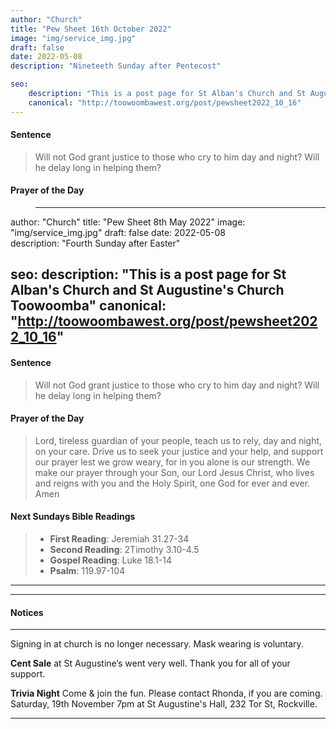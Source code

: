 ```yaml
---
author: "Church"
title: "Pew Sheet 16th October 2022"
image: "img/service_img.jpg"
draft: false
date: 2022-05-08    
description: "Nineteeth Sunday after Pentecost"

seo: 
    description: "This is a post page for St Alban's Church and St Augustine's Church Toowoomba"
    canonical: "http://toowoombawest.org/post/pewsheet2022_10_16"
---
```



#### Sentence

> Will not God grant justice to those who cry to him day and night? Will he delay long in helping them? 

 
#### Prayer of the Day

> ---
author: "Church"
title: "Pew Sheet 8th May 2022"
image: "img/service_img.jpg"
draft: false
date: 2022-05-08    
description: "Fourth Sunday after Easter"

seo: 
    description: "This is a post page for St Alban's Church and St Augustine's Church Toowoomba"
    canonical: "http://toowoombawest.org/post/pewsheet2022_10_16"
---


#### Sentence

> Will not God grant justice to those who cry to him day and night? Will he delay long in helping them? 

#### Prayer of the Day

> Lord, tireless guardian of your people, teach us to rely, day and night, on your care. Drive us to seek your justice and your help, and support our prayer lest we grow weary, for in you alone is our strength. We make our prayer through your Son, our Lord Jesus Christ, who lives and reigns with you and the Holy Spirit, one God for ever and ever. Amen


#### Next Sundays Bible Readings
> * **First Reading**:   Jeremiah 31.27-34  
> * **Second Reading**:  2Timothy 3.10-4.5 
> * **Gospel Reading**:  Luke 18.1-14
> * **Psalm**: 119.97-104

---



---
#### Notices
---

Signing in at church is no longer necessary.  Mask wearing is voluntary.

**Cent Sale**
at St Augustine’s went very well. Thank you for all of your support.  

**Trivia Night**
Come & join the fun. Please contact Rhonda, if you are coming. Saturday, 19th November 7pm at St Augustine's Hall, 232 Tor St, Rockville.

---

